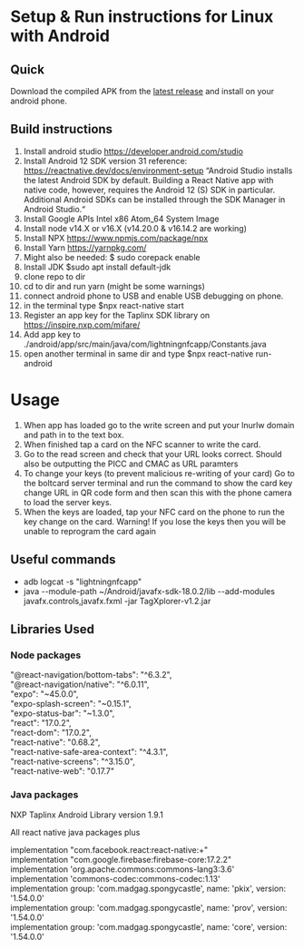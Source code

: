 # Setup & Run instructions for Linux with Android

## Quick

Download the compiled APK from the [latest release](release/app-release.apk) and install on your android phone.

## Build instructions
1. Install android studio https://developer.android.com/studio
2. Install Android 12 SDK version 31 reference: https://reactnative.dev/docs/environment-setup
“Android Studio installs the latest Android SDK by default. Building a React Native app with native code, however, requires the Android 12 (S) SDK in particular. Additional Android SDKs can be installed through the SDK Manager in Android Studio.“
3. Install Google APIs Intel x86 Atom_64 System Image
4. Install node v14.X or v16.X (v14.20.0 & v16.14.2 are working)
5. Install NPX https://www.npmjs.com/package/npx
6. Install Yarn https://yarnpkg.com/
7. Might also be needed: $ sudo corepack enable
8. Install JDK $sudo apt install default-jdk
9. clone repo to dir
10. cd to dir and run yarn (might be some warnings)
11. connect android phone to USB and enable USB debugging on phone.
12. in the terminal type $npx react-native start
13. Register an app key for the Taplinx SDK library on https://inspire.nxp.com/mifare/
14. Add app key to ./android/app/src/main/java/com/lightningnfcapp/Constants.java
15. open another terminal in same dir and type $npx react-native run-android

# Usage
1. When app has loaded go to the write screen and put your lnurlw domain and path in to the text box.
2. When finished tap a card on the NFC scanner to write the card.
3. Go to the read screen and check that your URL looks correct. Should also be outputting the PICC and CMAC as URL paramters
4. To change your keys (to prevent malicious re-writing of your card) Go to the boltcard server terminal and run the command to show the card key change URL in QR code form and then scan this with the phone camera to load the server keys.
5. When the keys are loaded, tap your NFC card on the phone to run the key change on the card. 
Warning! If you lose the keys then you will be unable to reprogram the card again

## Useful commands

* adb logcat -s "lightningnfcapp"
* java --module-path ~/Android/javafx-sdk-18.0.2/lib --add-modules javafx.controls,javafx.fxml -jar TagXplorer-v1.2.jar

## Libraries Used

### Node packages

"@react-navigation/bottom-tabs": "^6.3.2",  
"@react-navigation/native": "^6.0.11",  
"expo": "~45.0.0",  
"expo-splash-screen": "~0.15.1",  
"expo-status-bar": "~1.3.0",  
"react": "17.0.2",  
"react-dom": "17.0.2",  
"react-native": "0.68.2",  
"react-native-safe-area-context": "^4.3.1",  
"react-native-screens": "^3.15.0",  
"react-native-web": "0.17.7"  

### Java packages

NXP Taplinx Android Library version 1.9.1

All react native java packages plus

implementation "com.facebook.react:react-native:+"  
implementation "com.google.firebase:firebase-core:17.2.2"  
implementation 'org.apache.commons:commons-lang3:3.6'  
implementation 'commons-codec:commons-codec:1.13'  
implementation group: 'com.madgag.spongycastle', name: 'pkix', version: '1.54.0.0'  
implementation group: 'com.madgag.spongycastle', name: 'prov', version: '1.54.0.0'  
implementation group: 'com.madgag.spongycastle', name: 'core', version: '1.54.0.0'  
